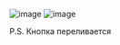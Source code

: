 
![image](https://user-images.githubusercontent.com/66217512/115962269-2ea5fa80-a523-11eb-8aed-1ac4a99a2638.png)
![image](https://user-images.githubusercontent.com/66217512/115962282-36fe3580-a523-11eb-868d-58443ecae35d.png)

P.S. Кнопка переливается
